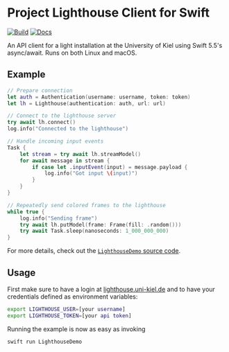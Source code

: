 # Project Lighthouse Client for Swift

[![Build](https://github.com/fwcd/lighthouse-swift/actions/workflows/build.yml/badge.svg)](https://github.com/fwcd/lighthouse-swift/actions/workflows/build.yml)
[![Docs](https://github.com/fwcd/lighthouse-swift/actions/workflows/docs.yml/badge.svg)](https://fwcd.github.io/lighthouse-swift/documentation/lighthouseclient)

An API client for a light installation at the University of Kiel using Swift 5.5's async/await. Runs on both Linux and macOS.

## Example

```swift
// Prepare connection
let auth = Authentication(username: username, token: token)
let lh = Lighthouse(authentication: auth, url: url)

// Connect to the lighthouse server
try await lh.connect()
log.info("Connected to the lighthouse")

// Handle incoming input events
Task {
    let stream = try await lh.streamModel()
    for await message in stream {
        if case let .inputEvent(input) = message.payload {
            log.info("Got input \(input)")
        }
    }
}

// Repeatedly send colored frames to the lighthouse
while true {
    log.info("Sending frame")
    try await lh.putModel(frame: Frame(fill: .random()))
    try await Task.sleep(nanoseconds: 1_000_000_000)
}
```

For more details, check out the [`LighthouseDemo` source code](Sources/LighthouseDemo/LighthouseDemo.swift).

## Usage

First make sure to have a login at [lighthouse.uni-kiel.de](https://lighthouse.uni-kiel.de) and to have your credentials defined as environment variables:

```bash
export LIGHTHOUSE_USER=[your username]
export LIGHTHOUSE_TOKEN=[your api token]
```

Running the example is now as easy as invoking

```bash
swift run LighthouseDemo
```
